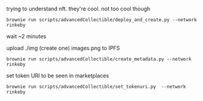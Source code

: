 trying to understand nft. they're cool. not too cool though 


```
brownie run scripts/advancedCollectible/deploy_and_create.py --network rinkeby 
```
wait ~2 minutes

upload ./img (create one) images.png to IPFS
```
brownie run scripts/advancedCollectible/create_metadata.py --network rinkeby 
```

set token URI to be seen in marketplaces
```
brownie run scripts/advancedCollectible/set_tokenuri.py  --network rinkeby
```
